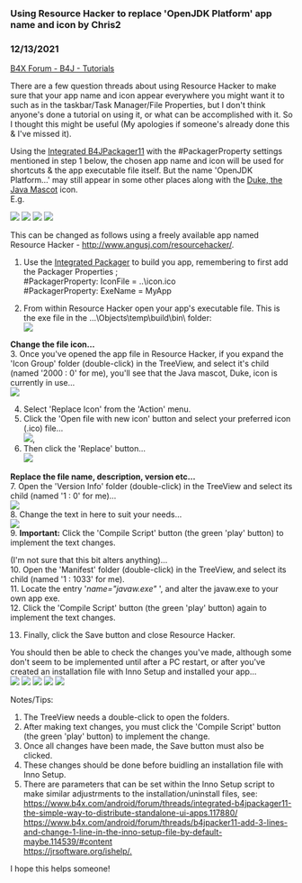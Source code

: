 ### Using Resource Hacker to replace 'OpenJDK Platform' app name and icon by Chris2
### 12/13/2021
[B4X Forum - B4J - Tutorials](https://www.b4x.com/android/forum/threads/136771/)

There are a few question threads about using Resource Hacker to make sure that your app name and icon appear everywhere you might want it to such as in the taskbar/Task Manager/File Properties, but I don't think anyone's done a tutorial on using it, or what can be accomplished with it. So I thought this might be useful (My apologies if someone's already done this & I've missed it).  
  
Using the [Integrated B4JPackager11](https://www.b4x.com/android/forum/threads/integrated-b4jpackager11-the-simple-way-to-distribute-standalone-ui-apps.117880/) with the #PackagerProperty settings mentioned in step 1 below, the chosen app name and icon will be used for shortcuts & the app executable file itself. But the name 'OpenJDK Platform…' may still appear in some other places along with the [Duke, the Java Mascot](https://www.oracle.com/java/duke.html) icon.  
E.g.  
  
![](https://www.b4x.com/android/forum/attachments/122884) ![](https://www.b4x.com/android/forum/attachments/122885) ![](https://www.b4x.com/android/forum/attachments/122886) ![](https://www.b4x.com/android/forum/attachments/122887)  
  
This can be changed as follows using a freely available app named Resource Hacker - <http://www.angusj.com/resourcehacker/>.  
  
1. Use the [Integrated Packager](https://www.b4x.com/android/forum/threads/integrated-b4jpackager11-the-simple-way-to-distribute-standalone-ui-apps.117880/) to build you app, remembering to first add the Packager Properties ;  
#PackagerProperty: IconFile = ..\icon.ico  
#PackagerProperty: ExeName = MyApp  
  
2. From within Resource Hacker open your app's executable file. This is the exe file in the …\Objects\temp\build\bin\ folder:  
![](https://www.b4x.com/android/forum/attachments/122888)  
  
**Change the file icon…**  
3. Once you've opened the app file in Resource Hacker, if you expand the 'Icon Group' folder (double-click) in the TreeView, and select it's child (named '2000 : 0' for me), you'll see that the Java mascot, Duke, icon is currently in use…  
![](https://www.b4x.com/android/forum/attachments/122889)  
  
4. Select 'Replace Icon' from the 'Action' menu.  
5. Click the 'Open file with new icon' button and select your preferred icon (.ico) file…  
![](https://www.b4x.com/android/forum/attachments/122890),  
6. Then click the 'Replace' button…  
![](https://www.b4x.com/android/forum/attachments/122892)  
  
**Replace the file name, description, version etc…**  
7. Open the 'Version Info' folder (double-click) in the TreeView and select its child (named '1 : 0' for me)…  
![](https://www.b4x.com/android/forum/attachments/122893)  
8. Change the text in here to suit your needs…  
![](https://www.b4x.com/android/forum/attachments/122894)  
9. **Important:** Click the 'Compile Script' button (the green 'play' button) to implement the text changes.  
  
(I'm not sure that this bit alters anything)…  
10. Open the 'Manifest' folder (double-click) in the TreeView, and select its child (named '1 : 1033' for me).  
11. Locate the entry '*name="javaw.exe"* ', and alter the javaw.exe to your own app exe.  
12. Click the 'Compile Script' button (the green 'play' button) again to implement the text changes.  
  
13. Finally, click the Save button and close Resource Hacker.  
  
You should then be able to check the changes you've made, although some don't seem to be implemented until after a PC restart, or after you've created an installation file with Inno Setup and installed your app…  
![](https://www.b4x.com/android/forum/attachments/122895) ![](https://www.b4x.com/android/forum/attachments/122896) ![](https://www.b4x.com/android/forum/attachments/122897) ![](https://www.b4x.com/android/forum/attachments/122898) ![](https://www.b4x.com/android/forum/attachments/122899)  
  
  
Notes/Tips:  
1. The TreeView needs a double-click to open the folders.  
2. After making text changes, you must click the 'Compile Script' button (the green 'play' button) to implement the change.  
3. Once all changes have been made, the Save button must also be clicked.  
3. These changes should be done before buidling an installation file with Inno Setup.  
4. There are parameters that can be set within the Inno Setup script to make similar adjustrments to the installation/uninstall files, see:  
<https://www.b4x.com/android/forum/threads/integrated-b4jpackager11-the-simple-way-to-distribute-standalone-ui-apps.117880/>  
<https://www.b4x.com/android/forum/threads/b4jpacker11-add-3-lines-and-change-1-line-in-the-inno-setup-file-by-default-maybe.114539/#content>  
<https://jrsoftware.org/ishelp/.>  
  
I hope this helps someone!